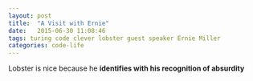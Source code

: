 ```yaml
---
layout: post
title:  "A Visit with Ernie"
date:   2015-06-30 11:08:46
tags: turing code clever lobster guest speaker Ernie Miller
categories: code-life
---
```


Lobster is nice because he **identifies with his recognition of absurdity**
